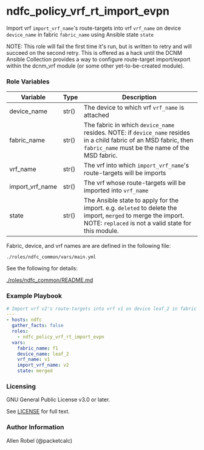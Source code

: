 # ndfc_policy_vrf_rt_import_evpn

Import vrf ``import_vrf_name``'s route-targets into vrf ``vrf_name`` on device ``device_name`` in fabric ``fabric_name`` using Ansible state ``state``

NOTE: This role will fail the first time it's run, but is written to retry and will succeed on the second retry.  This is offered as a hack until the DCNM Ansible Collection provides a way to configure route-target import/export within the dcnm_vrf module (or some other yet-to-be-created module).

### Role Variables

Variable        | Type  | Description
----------------|-------|----------------------------------------
device_name     | str() | The device to which vrf ``vrf_name`` is attached
fabric_name     | str() | The fabric in which ``device_name`` resides.  NOTE: if ``device_name`` resides in a child fabric of an MSD fabric, then ``fabric_name`` must be the name of the MSD fabric. 
vrf_name        | str() | The vrf into which ``import_vrf_name``'s route-targets will be imports
import_vrf_name | str() | The vrf whose route-targets will be imported into ``vrf_name``
state           | str() | The Ansible state to apply for the import. e.g. ``deleted`` to delete the import, ``merged`` to merge the import.  NOTE: ``replaced`` is not a valid state for this module.

Fabric, device, and vrf names are are defined in the following file:

``./roles/ndfc_common/vars/main.yml``

See the following for details:

[./roles/ndfc_common/README.md](https://github.com/allenrobel/ndfc-roles/tree/master/roles/ndfc_common/README.md)

### Example Playbook

```yaml
# Import vrf v2's route-targets into vrf v1 on device leaf_2 in fabric f1, using Ansible state 'merged'
---
- hosts: ndfc
  gather_facts: false
  roles:
    - ndfc_policy_vrf_rt_import_evpn
  vars:
    fabric_name: f1
    device_name: leaf_2
    vrf_name: v1
    import_vrf_name: v2
    state: merged
```

### Licensing

GNU General Public License v3.0 or later.

See [LICENSE](https://www.gnu.org/licenses/gpl-3.0.txt) for full text.

### Author Information

Allen Robel (@packetcalc)

